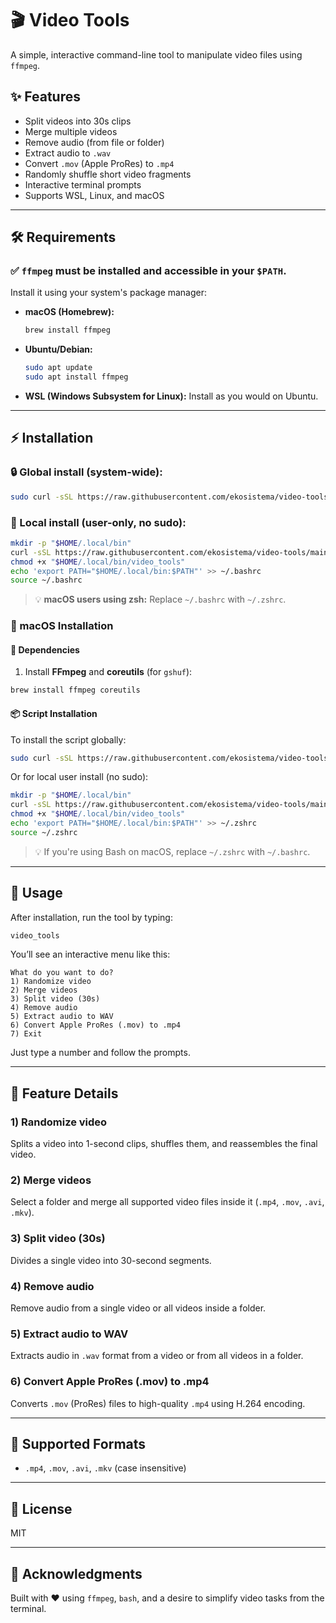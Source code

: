 # 🎬 Video Tools

A simple, interactive command-line tool to manipulate video files using `ffmpeg`.

## ✨ Features

- Split videos into 30s clips
- Merge multiple videos
- Remove audio (from file or folder)
- Extract audio to `.wav`
- Convert `.mov` (Apple ProRes) to `.mp4`
- Randomly shuffle short video fragments
- Interactive terminal prompts
- Supports WSL, Linux, and macOS

---

## 🛠 Requirements

### ✅ `ffmpeg` must be installed and accessible in your `$PATH`.

Install it using your system's package manager:

- **macOS (Homebrew):**
  ```bash
  brew install ffmpeg
  ```

- **Ubuntu/Debian:**
  ```bash
  sudo apt update
  sudo apt install ffmpeg
  ```

- **WSL (Windows Subsystem for Linux):**
  Install as you would on Ubuntu.

---

## ⚡️ Installation

### 🔒 Global install (system-wide):

```bash
sudo curl -sSL https://raw.githubusercontent.com/ekosistema/video-tools/main/video_tools.sh -o /usr/local/bin/video_tools && sudo chmod +x /usr/local/bin/video_tools
```

### 👤 Local install (user-only, no sudo):

```bash
mkdir -p "$HOME/.local/bin"
curl -sSL https://raw.githubusercontent.com/ekosistema/video-tools/main/video_tools.sh -o "$HOME/.local/bin/video_tools"
chmod +x "$HOME/.local/bin/video_tools"
echo 'export PATH="$HOME/.local/bin:$PATH"' >> ~/.bashrc
source ~/.bashrc
```

> 💡 **macOS users using zsh:** Replace `~/.bashrc` with `~/.zshrc`.

### 🍏 macOS Installation

#### 🧱 Dependencies

1. Install **FFmpeg** and **coreutils** (for `gshuf`):

```bash
brew install ffmpeg coreutils
```

#### 📦 Script Installation

To install the script globally:

```bash
sudo curl -sSL https://raw.githubusercontent.com/ekosistema/video-tools/main/video_tools.sh -o /usr/local/bin/video_tools && sudo chmod +x /usr/local/bin/video_tools
```

Or for local user install (no sudo):

```bash
mkdir -p "$HOME/.local/bin"
curl -sSL https://raw.githubusercontent.com/ekosistema/video-tools/main/video_tools.sh -o "$HOME/.local/bin/video_tools"
chmod +x "$HOME/.local/bin/video_tools"
echo 'export PATH="$HOME/.local/bin:$PATH"' >> ~/.zshrc
source ~/.zshrc
```

> 💡 If you're using Bash on macOS, replace `~/.zshrc` with `~/.bashrc`.


---

## 🚀 Usage

After installation, run the tool by typing:

```bash
video_tools
```

You’ll see an interactive menu like this:

```
What do you want to do?
1) Randomize video
2) Merge videos
3) Split video (30s)
4) Remove audio
5) Extract audio to WAV
6) Convert Apple ProRes (.mov) to .mp4
7) Exit
```

Just type a number and follow the prompts.

---

## 🧩 Feature Details

### 1) Randomize video

Splits a video into 1-second clips, shuffles them, and reassembles the final video.

### 2) Merge videos

Select a folder and merge all supported video files inside it (`.mp4`, `.mov`, `.avi`, `.mkv`).

### 3) Split video (30s)

Divides a single video into 30-second segments.

### 4) Remove audio

Remove audio from a single video or all videos inside a folder.

### 5) Extract audio to WAV

Extracts audio in `.wav` format from a video or from all videos in a folder.

### 6) Convert Apple ProRes (.mov) to .mp4

Converts `.mov` (ProRes) files to high-quality `.mp4` using H.264 encoding.

---

## 📂 Supported Formats

- `.mp4`, `.mov`, `.avi`, `.mkv` (case insensitive)

---

## 📄 License

MIT

---

## 🙌 Acknowledgments

Built with ❤️ using `ffmpeg`, `bash`, and a desire to simplify video tasks from the terminal.
